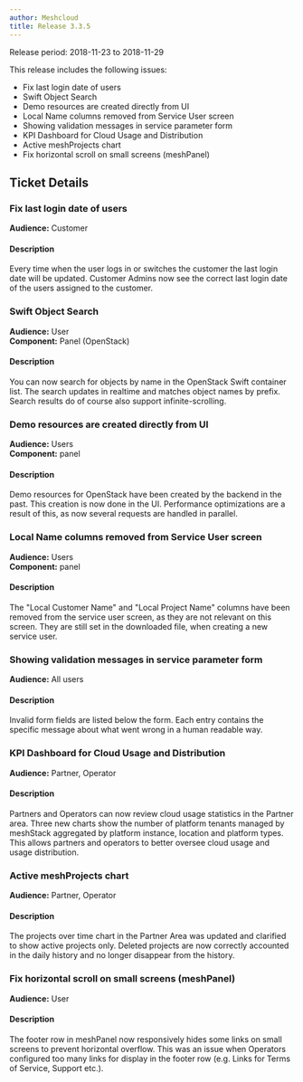 ```yaml
---
author: Meshcloud
title: Release 3.3.5
---
```


Release period: 2018-11-23 to 2018-11-29

This release includes the following issues:
* Fix last login date of users
* Swift Object Search
* Demo resources are created directly from UI
* Local Name columns removed from Service User screen
* Showing validation messages in service parameter form
* KPI Dashboard for Cloud Usage and Distribution
* Active meshProjects chart
* Fix horizontal scroll on small screens (meshPanel)
<!--truncate-->

## Ticket Details
### Fix last login date of users
**Audience:** Customer<br>

#### Description
Every time when the user logs in or switches the customer the last login date will be updated. Customer Admins now see the correct last login date of the users assigned to the customer.

### Swift Object Search
**Audience:** User<br>**Component:** Panel (OpenStack)


#### Description
You can now search for objects by name in the OpenStack Swift container list. The search updates in realtime 
and matches object names by prefix. Search results do of course also support infinite-scrolling.

### Demo resources are created directly from UI
**Audience:** Users<br>**Component:** panel


#### Description
Demo resources for OpenStack have been created by the backend in the past. This creation is now done in the UI. Performance optimizations are a result of this, as now several requests are handled in parallel.

### Local Name columns removed from Service User screen
**Audience:** Users<br>**Component:** panel


#### Description
The "Local Customer Name" and "Local Project Name" columns have been removed from the service user screen, as they are not relevant on this screen. They are still set in the downloaded file, when creating a new service user.

### Showing validation messages in service parameter form
**Audience:** All users<br>

#### Description
Invalid form fields are listed below the form. Each entry contains the specific message about what went wrong in a human readable way.

### KPI Dashboard for Cloud Usage and Distribution
**Audience:** Partner, Operator<br>

#### Description
Partners and Operators can now review cloud usage statistics in the Partner area.
Three new charts show the number of platform tenants managed by meshStack aggregated by platform instance, location 
and platform types. This allows partners and operators to better oversee cloud usage and usage distribution.

### Active meshProjects chart
**Audience:** Partner, Operator<br>

#### Description
The projects over time chart in the Partner Area was updated and clarified to show active projects only.
Deleted projects are now correctly accounted in the daily history and no longer disappear from the history.

### Fix horizontal scroll on small screens (meshPanel)
**Audience:** User<br>

#### Description
The footer row in meshPanel now responsively hides some links on small screens to prevent horizontal overflow.
This was an issue when Operators configured too many links for display in the footer row (e.g. Links for 
Terms of Service, Support etc.).

